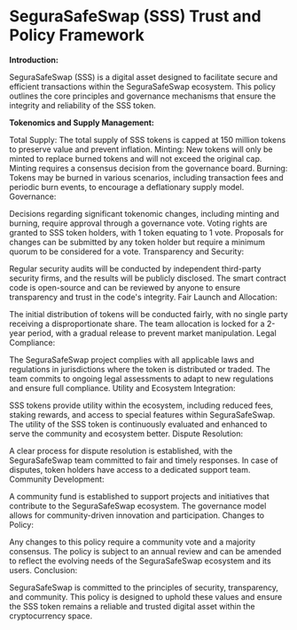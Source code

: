 # SeguraSafeSwap (SSS) Trust and Policy Framework

**Introduction:**

SeguraSafeSwap (SSS) is a digital asset designed to facilitate secure and efficient transactions within the SeguraSafeSwap ecosystem. This policy outlines the core principles and governance mechanisms that ensure the integrity and reliability of the SSS token.

**Tokenomics and Supply Management:**

Total Supply: The total supply of SSS tokens is capped at 150 million tokens to preserve value and prevent inflation. Minting: New tokens will only be minted to replace burned tokens and will not exceed the original cap. Minting requires a consensus decision from the governance board. Burning: Tokens may be burned in various scenarios, including transaction fees and periodic burn events, to encourage a deflationary supply model. Governance:

Decisions regarding significant tokenomic changes, including minting and burning, require approval through a governance vote. Voting rights are granted to SSS token holders, with 1 token equating to 1 vote. Proposals for changes can be submitted by any token holder but require a minimum quorum to be considered for a vote. Transparency and Security:

Regular security audits will be conducted by independent third-party security firms, and the results will be publicly disclosed. The smart contract code is open-source and can be reviewed by anyone to ensure transparency and trust in the code's integrity. Fair Launch and Allocation:

The initial distribution of tokens will be conducted fairly, with no single party receiving a disproportionate share. The team allocation is locked for a 2-year period, with a gradual release to prevent market manipulation. Legal Compliance:

The SeguraSafeSwap project complies with all applicable laws and regulations in jurisdictions where the token is distributed or traded. The team commits to ongoing legal assessments to adapt to new regulations and ensure full compliance. Utility and Ecosystem Integration:

SSS tokens provide utility within the ecosystem, including reduced fees, staking rewards, and access to special features within SeguraSafeSwap. The utility of the SSS token is continuously evaluated and enhanced to serve the community and ecosystem better. Dispute Resolution:

A clear process for dispute resolution is established, with the SeguraSafeSwap team committed to fair and timely responses. In case of disputes, token holders have access to a dedicated support team. Community Development:

A community fund is established to support projects and initiatives that contribute to the SeguraSafeSwap ecosystem. The governance model allows for community-driven innovation and participation. Changes to Policy:

Any changes to this policy require a community vote and a majority consensus. The policy is subject to an annual review and can be amended to reflect the evolving needs of the SeguraSafeSwap ecosystem and its users. Conclusion:

SeguraSafeSwap is committed to the principles of security, transparency, and community. This policy is designed to uphold these values and ensure the SSS token remains a reliable and trusted digital asset within the cryptocurrency space.
